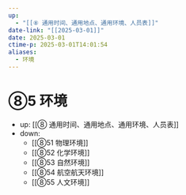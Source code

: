 ```yaml
---
up:
  - "[[⑧ 通用时间、通用地点、通用环境、人员表]]"
date-link: "[[2025-03-01]]"
date: 2025-03-01
ctime-p: 2025-03-01T14:01:54
aliases:
  - 环境
---
```


# ⑧5 环境

- up: [[⑧ 通用时间、通用地点、通用环境、人员表]]
- down:	
	- [[⑧51 物理环境]]
	- [[⑧52 化学环境]]
	- [[⑧53 自然环境]]
	- [[⑧54 航空航天环境]]
	- [[⑧55 人文环境]]
	
